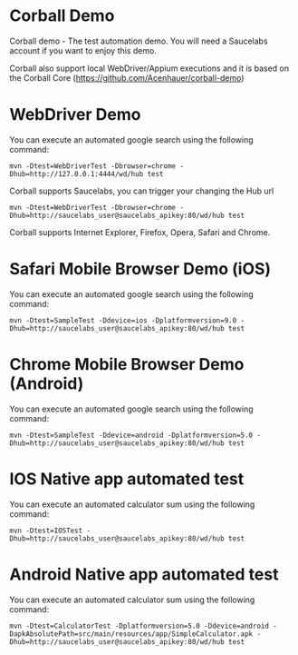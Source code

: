 # Corball Demo
Corball demo - The test automation demo. You will need a Saucelabs account if you want to enjoy this demo.

Corball also support local WebDriver/Appium executions and it is based on the Corball Core (https://github.com/Acenhauer/corball-demo)

# WebDriver Demo
You can execute an automated google search using the following command:

    mvn -Dtest=WebDriverTest -Dbrowser=chrome -Dhub=http://127.0.0.1:4444/wd/hub test

Corball supports Saucelabs, you can trigger your changing the Hub url

    mvn -Dtest=WebDriverTest -Dbrowser=chrome -Dhub=http://saucelabs_user@saucelabs_apikey:80/wd/hub test

Corball supports Internet Explorer, Firefox, Opera, Safari and Chrome.

# Safari Mobile Browser Demo (iOS)
You can execute an automated google search using the following command:

    mvn -Dtest=SampleTest -Ddevice=ios -Dplatformversion=9.0 -Dhub=http://saucelabs_user@saucelabs_apikey:80/wd/hub test

# Chrome Mobile Browser Demo (Android)
You can execute an automated google search using the following command:

    mvn -Dtest=SampleTest -Ddevice=android -Dplatformversion=5.0 -Dhub=http://saucelabs_user@saucelabs_apikey:80/wd/hub test

# IOS Native app automated test
You can execute an automated calculator sum using the following command:

    mvn -Dtest=IOSTest -Dhub=http://saucelabs_user@saucelabs_apikey:80/wd/hub test

# Android Native app automated test
You can execute an automated calculator sum using the following command:

    mvn -Dtest=CalculatorTest -Dplatformversion=5.0 -Ddevice=android -DapkAbsolutePath=src/main/resources/app/SimpleCalculator.apk -Dhub=http://saucelabs_user@saucelabs_apikey:80/wd/hub test